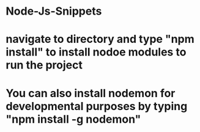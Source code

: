 # Node-Js-Snippets
# navigate to directory and type "npm install" to install nodoe modules to run the project
# You can also install nodemon for developmental purposes by typing "npm install -g nodemon"
